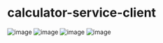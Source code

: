 # calculator-service-client

![image](https://github.com/user-attachments/assets/f088ff9b-88a0-4b1e-804a-b4e1b48bb4ff)
![image](https://github.com/user-attachments/assets/593884ce-3d3f-4b1d-a418-ebb980dd9884)
![image](https://github.com/user-attachments/assets/6dc2a2a2-8b50-466f-9dfe-b45ca95b7ea1)
![image](https://github.com/user-attachments/assets/b9d10bc4-f3fe-4ed5-b40a-a81649804496)
